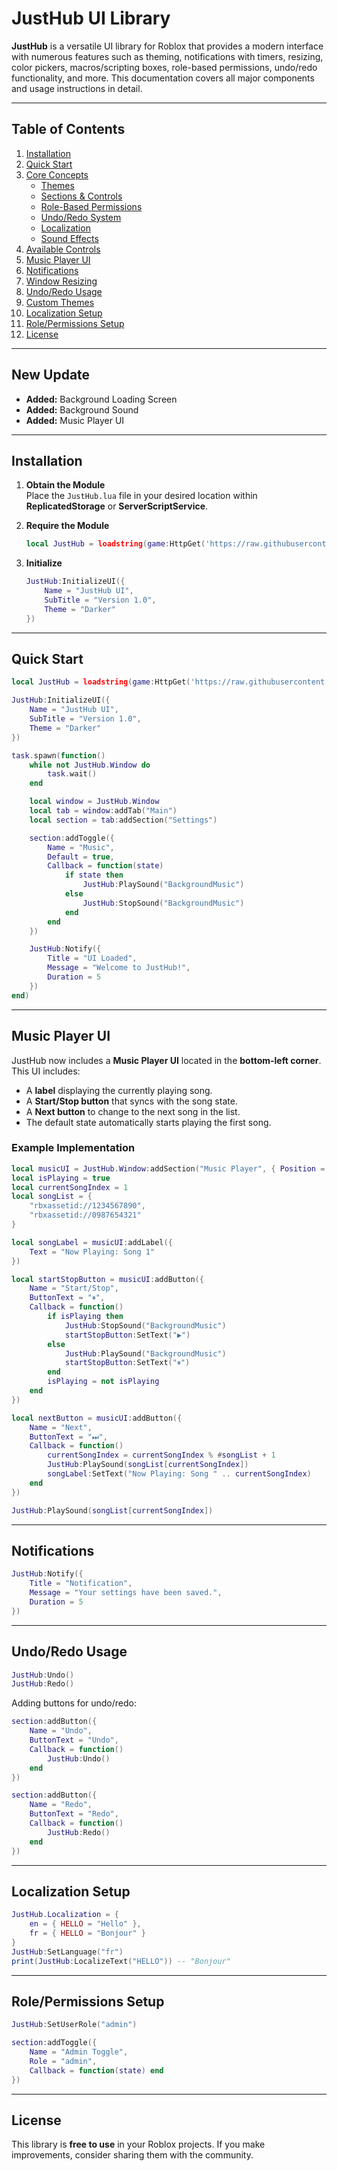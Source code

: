# JustHub UI Library

**JustHub** is a versatile UI library for Roblox that provides a modern interface with numerous features such as theming, notifications with timers, resizing, color pickers, macros/scripting boxes, role-based permissions, undo/redo functionality, and more. This documentation covers all major components and usage instructions in detail.

---

## Table of Contents
1. [Installation](#installation)  
2. [Quick Start](#quick-start)  
3. [Core Concepts](#core-concepts)  
   - [Themes](#themes)  
   - [Sections & Controls](#sections--controls)  
   - [Role-Based Permissions](#role-based-permissions)  
   - [Undo/Redo System](#undoredo-system)  
   - [Localization](#localization)  
   - [Sound Effects](#sound-effects)  
4. [Available Controls](#available-controls)  
5. [Music Player UI](#music-player-ui)  
6. [Notifications](#notifications)  
7. [Window Resizing](#window-resizing)  
8. [Undo/Redo Usage](#undoredo-usage)  
9. [Custom Themes](#custom-themes)  
10. [Localization Setup](#localization-setup)  
11. [Role/Permissions Setup](#rolepermissions-setup)  
12. [License](#license)  

---

## New Update
- **Added:** Background Loading Screen  
- **Added:** Background Sound  
- **Added:** Music Player UI  

---

## Installation

1. **Obtain the Module**  
   Place the `JustHub.lua` file in your desired location within **ReplicatedStorage** or **ServerScriptService**.

2. **Require the Module**  
   ```lua
   local JustHub = loadstring(game:HttpGet('https://raw.githubusercontent.com/Lilith-VnK/JustHub-UI/refs/heads/main/JustHub%20(2).lua'))()
   ```

3. **Initialize**
   ```lua
   JustHub:InitializeUI({
       Name = "JustHub UI",
       SubTitle = "Version 1.0",
       Theme = "Darker"
   })
   ```

---

## Quick Start

```lua
local JustHub = loadstring(game:HttpGet('https://raw.githubusercontent.com/Lilith-VnK/JustHub-UI/refs/heads/main/JustHub%20(2).lua'))()

JustHub:InitializeUI({
    Name = "JustHub UI",
    SubTitle = "Version 1.0",
    Theme = "Darker"
})

task.spawn(function()
    while not JustHub.Window do
        task.wait()
    end

    local window = JustHub.Window
    local tab = window:addTab("Main")
    local section = tab:addSection("Settings")

    section:addToggle({
        Name = "Music",
        Default = true,
        Callback = function(state)
            if state then
                JustHub:PlaySound("BackgroundMusic")
            else
                JustHub:StopSound("BackgroundMusic")
            end
        end
    })

    JustHub:Notify({
        Title = "UI Loaded",
        Message = "Welcome to JustHub!",
        Duration = 5
    })
end)
```

---

## Music Player UI

JustHub now includes a **Music Player UI** located in the **bottom-left corner**. This UI includes:
- A **label** displaying the currently playing song.
- A **Start/Stop button** that syncs with the song state.
- A **Next button** to change to the next song in the list.
- The default state automatically starts playing the first song.

### **Example Implementation**
```lua
local musicUI = JustHub.Window:addSection("Music Player", { Position = "BottomLeft" })
local isPlaying = true
local currentSongIndex = 1
local songList = {
    "rbxassetid://1234567890",
    "rbxassetid://0987654321"
}

local songLabel = musicUI:addLabel({
    Text = "Now Playing: Song 1"
})

local startStopButton = musicUI:addButton({
    Name = "Start/Stop",
    ButtonText = "⏸",
    Callback = function()
        if isPlaying then
            JustHub:StopSound("BackgroundMusic")
            startStopButton:SetText("▶")
        else
            JustHub:PlaySound("BackgroundMusic")
            startStopButton:SetText("⏸")
        end
        isPlaying = not isPlaying
    end
})

local nextButton = musicUI:addButton({
    Name = "Next",
    ButtonText = "⏭",
    Callback = function()
        currentSongIndex = currentSongIndex % #songList + 1
        JustHub:PlaySound(songList[currentSongIndex])
        songLabel:SetText("Now Playing: Song " .. currentSongIndex)
    end
})

JustHub:PlaySound(songList[currentSongIndex])
```

---

## Notifications

```lua
JustHub:Notify({
    Title = "Notification",
    Message = "Your settings have been saved.",
    Duration = 5
})
```

---

## Undo/Redo Usage

```lua
JustHub:Undo()
JustHub:Redo()
```

Adding buttons for undo/redo:
```lua
section:addButton({
    Name = "Undo",
    ButtonText = "Undo",
    Callback = function()
        JustHub:Undo()
    end
})

section:addButton({
    Name = "Redo",
    ButtonText = "Redo",
    Callback = function()
        JustHub:Redo()
    end
})
```

---

## Localization Setup

```lua
JustHub.Localization = {
    en = { HELLO = "Hello" },
    fr = { HELLO = "Bonjour" }
}
JustHub:SetLanguage("fr")
print(JustHub:LocalizeText("HELLO")) -- "Bonjour"
```

---

## Role/Permissions Setup

```lua
JustHub:SetUserRole("admin")

section:addToggle({
    Name = "Admin Toggle",
    Role = "admin",
    Callback = function(state) end
})
```

---

## License

This library is **free to use** in your Roblox projects. If you make improvements, consider sharing them with the community.
